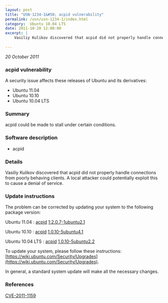 ```yaml
---
layout: post
title: "USN-1234-1&#58; acpid vulnerability"
permalink: /usn/usn-1234-1/index.html
category:  Ubuntu 10.04 LTS
date: 2011-10-20 12:00:00
excerpt: |
    Vasiliy Kulikov discovered that acpid did not properly handle connections from poorly behaving clients. A local attacker could potentially exploit this to cause a denial of service. 
    
--- 
```

 
 

*20 October 2011*

### acpid vulnerability

A security issue affects these releases of Ubuntu and its derivatives:

* Ubuntu 11.04
* Ubuntu 10.10
* Ubuntu 10.04 LTS

### Summary

acpid could be made to stall under certain conditions. 

### Software description

* acpid 

### Details

Vasiliy Kulikov discovered that acpid did not properly handle connections from poorly behaving clients. A local attacker could potentially exploit this to cause a denial of service. 

### Update instructions

The problem can be corrected by updating your system to the following package version:

Ubuntu 11.04
 : [acpid](https://launchpad.net/ubuntu/+source/acpid) <span> [1:2.0.7-1ubuntu2.1](https://launchpad.net/ubuntu/+source/acpid/1:2.0.7-1ubuntu2.1) </span> 

Ubuntu 10.10
 : [acpid](https://launchpad.net/ubuntu/+source/acpid) <span> [1.0.10-5ubuntu4.1](https://launchpad.net/ubuntu/+source/acpid/1.0.10-5ubuntu4.1) </span> 

Ubuntu 10.04 LTS
 : [acpid](https://launchpad.net/ubuntu/+source/acpid) <span> [1.0.10-5ubuntu2.2](https://launchpad.net/ubuntu/+source/acpid/1.0.10-5ubuntu2.2) </span> 

To update your system, please follow these instructions: [https://wiki.ubuntu.com/Security/Upgrades](https://wiki.ubuntu.com/Security/Upgrades).

In general, a standard system update will make all the necessary changes. 

### References

 
 [CVE-2011-1159](http://people.ubuntu.com/~ubuntu-security/cve/CVE-2011-1159)
 

